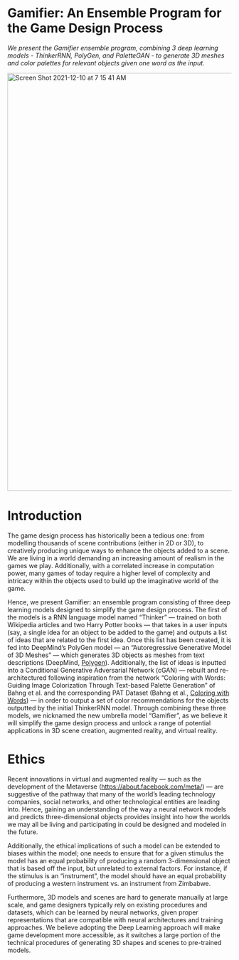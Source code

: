 # Gamifier: An Ensemble Program for the Game Design Process
_We present the Gamifier ensemble program, combining 3 deep learning models - ThinkerRNN, PolyGen, and PaletteGAN - to generate 3D meshes and color palettes for relevant objects given one word as the input._

         
<img width="940" alt="Screen Shot 2021-12-10 at 7 15 41 AM" src="https://user-images.githubusercontent.com/75775661/145577205-d2edb198-f7f0-4032-899e-b8d09433945a.png">


# Introduction
The game design process has historically been a tedious one: from modelling thousands of scene contributions (either in 2D or 3D), to creatively producing unique ways to enhance the objects added to a scene. We are living in a world demanding an increasing amount of realism in the games we play. Additionally, with a correlated increase in computation power, many games of today require a higher level of complexity and intricacy within the objects used to build up the imaginative world of the game. 

Hence, we present Gamifier: an ensemble program consisting of three deep learning models designed to simplify the game design process. The first of the models is a RNN language model named “Thinker” — trained on both Wikipedia articles and two Harry Potter books — that takes in a user inputs (say, a single idea for an object to be added to the game) and outputs a list of ideas that are related to the first idea. Once this list has been created, it is fed into DeepMind’s PolyGen model — an “Autoregressive Generative Model of 3D Meshes” — which generates 3D objects as meshes from text descriptions (DeepMind, [Polygen](https://github.com/awesome-davian/Text2Colors)). Additionally, the list of ideas is inputted into a Conditional Generative Adversarial Network (cGAN) — rebuilt and re-architectured following inspiration from the network “Coloring with Words: Guiding Image Colorization Through Text-based Palette Generation” of Bahng et al. and the corresponding PAT Dataset (Bahng et al., [Coloring with Words](https://github.com/awesome-davian/Text2Colors)) — in order to output a set of color recommendations for the objects outputted by the initial ThinkerRNN model.  Through combining these three models, we nicknamed the new umbrella model “Gamifier”, as we believe it will simplify the game design process and unlock a range of potential applications in 3D scene creation, augmented reality, and virtual reality.


# Ethics
Recent innovations in virtual and augmented reality — such as the development of the Metaverse (https://about.facebook.com/meta/) — are suggestive of the pathway that many of the world’s leading technology companies, social networks, and other technological entities are leading into. Hence, gaining an understanding of the way a neural network models and predicts three-dimensional objects provides insight into how the worlds we may all be living and participating in could be designed and modeled in the future.

Additionally, the ethical implications of such a model can be extended to biases within the model; one needs to ensure that for a given stimulus the model has an equal probability of producing a random 3-dimensional object that is based off the input, but unrelated to external factors. For instance, if the stimulus is an “instrument”, the model should have an equal probability of producing a western instrument vs. an instrument from Zimbabwe.

Furthermore, 3D models and scenes are hard to generate manually at large scale, and game designers typically rely on existing procedures and datasets, which can be learned by neural networks, given proper representations that are compatible with neural architectures and training approaches. We believe adopting the Deep Learning approach will make game development more accessible, as it switches a large portion of the technical procedures of generating 3D shapes and scenes to pre-trained models.

